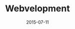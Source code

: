 ---
layout: hourly
tags: "2013"

title:  "Webvelopment"
date:   2015-07-11
client-id: client1

invoice-number: 11000

rate: 10

item_1: W & Develont Title 1
hours_1: 132

item_2: Website Desivelopment Title 2
hours_2: 133

item_3: Website D Development Title 3
hours_3: 43

---